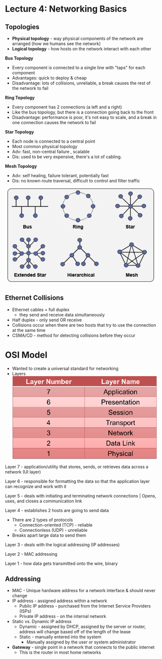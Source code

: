# Lecture 4: Networking Basics 

## Topologies 
* **Physical topology** - way physical components of the network are arranged (how we humans see the network) 
* **Logical topology** - how hosts on the network interact with each other 

**Bus Topology**

- Every component is connected to a single line with "taps" for each component 
- Advantages: quick to deploy & cheap 
- Disadvantage: lots of collisions, unreliable, a break causes the rest of the network to fail

**Ring Topology**

- Every component has 2 connections (a left and a right) 
- Like the bus topology, but there is a connection going back to the front 
- Disadvantage: performance is poor, it's not easy to scale, and a break in one connection causes the network to fail 

**Star Topology**

- Each node is connected to a central point 
- Most common physical topology 
- Adv: fast, non-central failure , scalable 
- Dis: used to be very expensive, there's a lot of cabling. 

**Mesh Topology**

- Adv: self healing, failure tolerant, potentially fast 
- Dis: no known route traversal, difficult to control and filter traffic 

![Image of the Topologies](images/topologies.png)

## Ethernet Collisions 
* Ethernet cables = full duplex 
	* they send and receive data simultaneously 
* Half duplex - only send OR receive 
* Collisions occur when there are two hosts that try to use the connection at the same time 
* CSMA/CD - method for detecting collisions before they occur 

# OSI Model 
* Wanted to create a universal standard for networking 
* Layers 
![OSI Layers](images/OSILayers.png)

Layer 7 - application/utility that stores, sends, or retrieves data across a network (UI layer) 

Layer 6 - responsible for formatting the data so that the application layer can recognize and work with it 

Layer 5 - deals with initiating and terminating network connections | Opens, uses, and closes a communication link 

Layer 4 - establishes 2 hosts are going to send data 

* There are 2 types of protocols
	* Connection-oriented (TCP) - reliable 
	* Connectionless (UDP) - unreliable 
* Breaks apart large data to send them 

Layer 3 - deals with the logical addressing  (IP addresses) 
 	
Layer 2 - MAC addressing 

Layer 1 - how data gets transmitted onto the wire, binary 

## Addressing 
* MAC - Unique hardware address for a network interface & should never change 
* IP address - assigned address within a network 
	* Public IP address - purchased from the Internet Service Providers (ISPs) 
	* Private IP address - on the internal network 
* Static vs. Dynamic IP address 
	* Dynamic - assigned by DHCP, assigned by the server or router, address will change based off of the length of the lease 
	* Static - manually entered into the system 
		* Manually assigned by the user or system administrator  
* **Gateway** - single point in a network that connects to the public internet 
	* This is the router in most home networks 